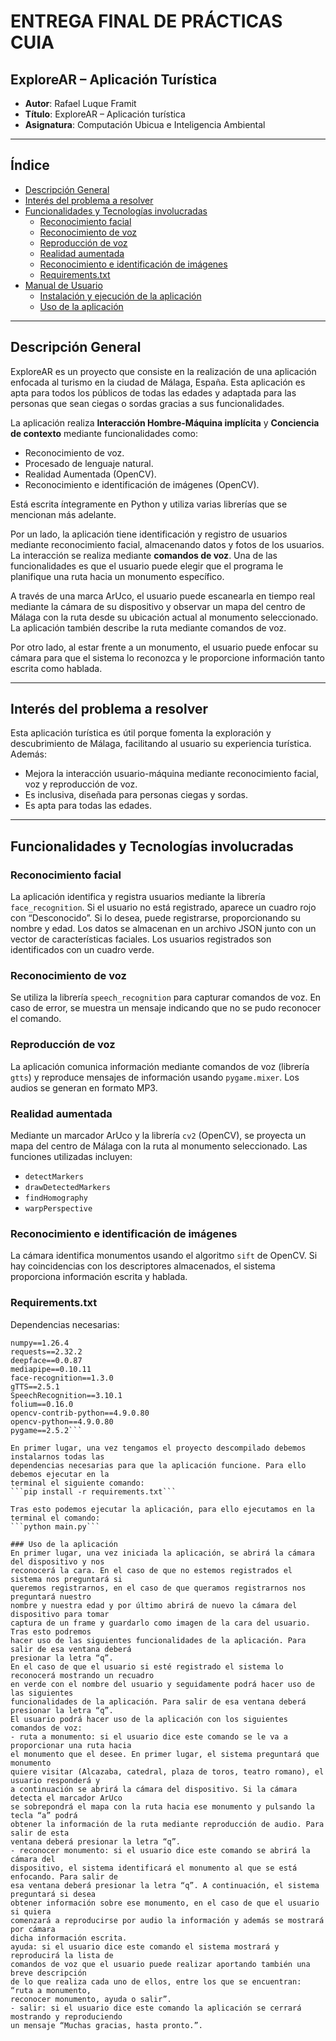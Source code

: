 # ENTREGA FINAL DE PRÁCTICAS CUIA

## ExploreAR – Aplicación Turística

- **Autor**: Rafael Luque Framit  
- **Título**: ExploreAR – Aplicación turística  
- **Asignatura**: Computación Ubicua e Inteligencia Ambiental  

---

## Índice
- [Descripción General](#descripción-general)
- [Interés del problema a resolver](#interés-del-problema-a-resolver)
- [Funcionalidades y Tecnologías involucradas](#funcionalidades-y-tecnologías-involucradas)
  - [Reconocimiento facial](#reconocimiento-facial)
  - [Reconocimiento de voz](#reconocimiento-de-voz)
  - [Reproducción de voz](#reproducción-de-voz)
  - [Realidad aumentada](#realidad-aumentada)
  - [Reconocimiento e identificación de imágenes](#reconocimiento-e-identificación-de-imágenes)
  - [Requirements.txt](#requirementstxt)
- [Manual de Usuario](#manual-de-usuario)
  - [Instalación y ejecución de la aplicación](#instalación-y-ejecución-de-la-aplicación)
  - [Uso de la aplicación](#uso-de-la-aplicación)

---

## Descripción General

ExploreAR es un proyecto que consiste en la realización de una aplicación enfocada al turismo en la ciudad de Málaga, España. Esta aplicación es apta para todos los públicos de todas las edades y adaptada para las personas que sean ciegas o sordas gracias a sus funcionalidades.

La aplicación realiza **Interacción Hombre-Máquina implícita** y **Conciencia de contexto** mediante funcionalidades como:  
- Reconocimiento de voz.  
- Procesado de lenguaje natural.  
- Realidad Aumentada (OpenCV).  
- Reconocimiento e identificación de imágenes (OpenCV).  

Está escrita íntegramente en Python y utiliza varias librerías que se mencionan más adelante.

Por un lado, la aplicación tiene identificación y registro de usuarios mediante reconocimiento facial, almacenando datos y fotos de los usuarios. La interacción se realiza mediante **comandos de voz**. Una de las funcionalidades es que el usuario puede elegir que el programa le planifique una ruta hacia un monumento específico.

A través de una marca ArUco, el usuario puede escanearla en tiempo real mediante la cámara de su dispositivo y observar un mapa del centro de Málaga con la ruta desde su ubicación actual al monumento seleccionado. La aplicación también describe la ruta mediante comandos de voz.

Por otro lado, al estar frente a un monumento, el usuario puede enfocar su cámara para que el sistema lo reconozca y le proporcione información tanto escrita como hablada.

---

## Interés del problema a resolver

Esta aplicación turística es útil porque fomenta la exploración y descubrimiento de Málaga, facilitando al usuario su experiencia turística. Además:  
- Mejora la interacción usuario-máquina mediante reconocimiento facial, voz y reproducción de voz.  
- Es inclusiva, diseñada para personas ciegas y sordas.  
- Es apta para todas las edades.

---

## Funcionalidades y Tecnologías involucradas

### Reconocimiento facial
La aplicación identifica y registra usuarios mediante la librería `face_recognition`. Si el usuario no está registrado, aparece un cuadro rojo con “Desconocido”. Si lo desea, puede registrarse, proporcionando su nombre y edad. Los datos se almacenan en un archivo JSON junto con un vector de características faciales. Los usuarios registrados son identificados con un cuadro verde.

### Reconocimiento de voz
Se utiliza la librería `speech_recognition` para capturar comandos de voz. En caso de error, se muestra un mensaje indicando que no se pudo reconocer el comando.

### Reproducción de voz
La aplicación comunica información mediante comandos de voz (librería `gtts`) y reproduce mensajes de información usando `pygame.mixer`. Los audios se generan en formato MP3.

### Realidad aumentada
Mediante un marcador ArUco y la librería `cv2` (OpenCV), se proyecta un mapa del centro de Málaga con la ruta al monumento seleccionado. Las funciones utilizadas incluyen:  
- `detectMarkers`  
- `drawDetectedMarkers`  
- `findHomography`  
- `warpPerspective`

### Reconocimiento e identificación de imágenes
La cámara identifica monumentos usando el algoritmo `sift` de OpenCV. Si hay coincidencias con los descriptores almacenados, el sistema proporciona información escrita y hablada.

### Requirements.txt
Dependencias necesarias:
```plaintext
numpy==1.26.4
requests==2.32.2
deepface==0.0.87
mediapipe==0.10.11
face-recognition==1.3.0
gTTS==2.5.1
SpeechRecognition==3.10.1
folium==0.16.0
opencv-contrib-python==4.9.0.80
opencv-python==4.9.0.80
pygame==2.5.2```

En primer lugar, una vez tengamos el proyecto descompilado debemos instalarnos todas las
dependencias necesarias para que la aplicación funcione. Para ello debemos ejecutar en la
terminal el siguiente comando:
```pip install -r requirements.txt```

Tras esto podemos ejecutar la aplicación, para ello ejecutamos en la terminal el comando:
```python main.py```

### Uso de la aplicación
En primer lugar, una vez iniciada la aplicación, se abrirá la cámara del dispositivo y nos
reconocerá la cara. En el caso de que no estemos registrados el sistema nos preguntará si
queremos registrarnos, en el caso de que queramos registrarnos nos preguntará nuestro
nombre y nuestra edad y por último abrirá de nuevo la cámara del dispositivo para tomar
captura de un frame y guardarlo como imagen de la cara del usuario. Tras esto podremos
hacer uso de las siguientes funcionalidades de la aplicación. Para salir de esa ventana deberá
presionar la letra “q”.
En el caso de que el usuario si esté registrado el sistema lo reconocerá mostrando un recuadro
en verde con el nombre del usuario y seguidamente podrá hacer uso de las siguientes
funcionalidades de la aplicación. Para salir de esa ventana deberá presionar la letra “q”.
El usuario podrá hacer uso de la aplicación con los siguientes comandos de voz:
- ruta a monumento: si el usuario dice este comando se le va a proporcionar una ruta hacia
el monumento que el desee. En primer lugar, el sistema preguntará que monumento
quiere visitar (Alcazaba, catedral, plaza de toros, teatro romano), el usuario responderá y
a continuación se abrirá la cámara del dispositivo. Si la cámara detecta el marcador ArUco
se sobrepondrá el mapa con la ruta hacia ese monumento y pulsando la tecla “a” podrá
obtener la información de la ruta mediante reproducción de audio. Para salir de esta
ventana deberá presionar la letra “q”.
- reconocer monumento: si el usuario dice este comando se abrirá la cámara del
dispositivo, el sistema identificará el monumento al que se está enfocando. Para salir de
esa ventana deberá presionar la letra “q”. A continuación, el sistema preguntará si desea
obtener información sobre ese monumento, en el caso de que el usuario si quiera
comenzará a reproducirse por audio la información y además se mostrará por cámara
dicha información escrita.
ayuda: si el usuario dice este comando el sistema mostrará y reproducirá la lista de
comandos de voz que el usuario puede realizar aportando también una breve descripción
de lo que realiza cada uno de ellos, entre los que se encuentran: “ruta a monumento,
reconocer monumento, ayuda o salir”.
- salir: si el usuario dice este comando la aplicación se cerrará mostrando y reproduciendo
un mensaje “Muchas gracias, hasta pronto.”.
